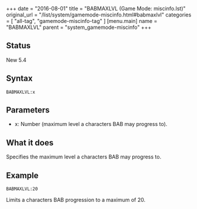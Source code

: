 +++
date = "2016-08-01"
title = "BABMAXLVL (Game Mode: miscinfo.lst)"
original_url = "/list/system/gamemode-miscinfo.html#babmaxlvl"
categories = [ "all-tag", "gamemode-miscinfo-tag" ]
[menu.main]
    name = "BABMAXLVL"
    parent = "system_gamemode-miscinfo"
+++

## Status

New 5.4

## Syntax

`BABMAXLVL:x`

## Parameters

-   x: Number (maximum level a characters BAB may
    progress to).



What it does
------------

Specifies the maximum level a characters BAB may progress to.

Example
-------

`BABMAXLVL:20`

Limits a characters BAB progression to a maximum of 20.

